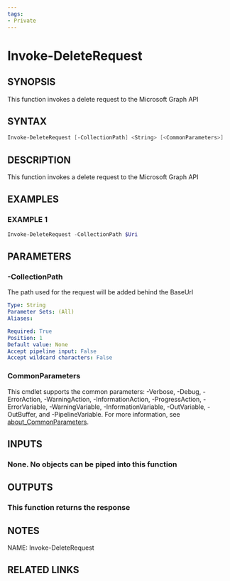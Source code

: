 ```yaml
---
tags:
- Private
---
```

# Invoke-DeleteRequest

## SYNOPSIS
This function invokes a delete request to the Microsoft Graph API

## SYNTAX
```powershell
Invoke-DeleteRequest [-CollectionPath] <String> [<CommonParameters>]
```

## DESCRIPTION
This function invokes a delete request to the Microsoft Graph API

## EXAMPLES

### EXAMPLE 1
```powershell
Invoke-DeleteRequest -CollectionPath $Uri
```

## PARAMETERS

### -CollectionPath
The path used for the request will be added behind the BaseUrl

```yaml
Type: String
Parameter Sets: (All)
Aliases: 

Required: True
Position: 1
Default value: None
Accept pipeline input: False
Accept wildcard characters: False
```

### CommonParameters
This cmdlet supports the common parameters: -Verbose, -Debug, -ErrorAction, -WarningAction, -InformationAction, -ProgressAction, -ErrorVariable, -WarningVariable, -InformationVariable, -OutVariable, -OutBuffer, and -PipelineVariable. For more information, see [about_CommonParameters](http://go.microsoft.com/fwlink/?LinkID=113216).

## INPUTS
### None. No objects can be piped into this function

## OUTPUTS
### This function returns the response

## NOTES
NAME: Invoke-DeleteRequest

## RELATED LINKS

